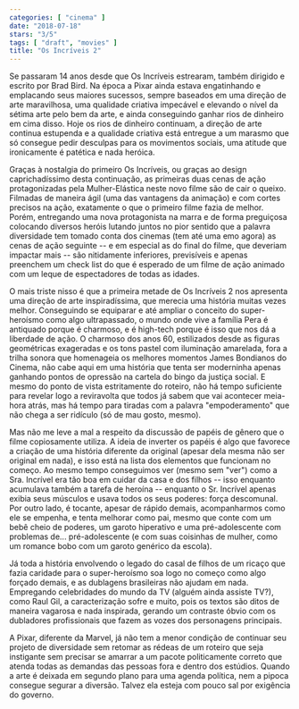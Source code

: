 ```yaml
---
categories: [ "cinema" ]
date: "2018-07-18"
stars: "3/5"
tags: [ "draft", "movies" ]
title: "Os Incríveis 2"
---
```

Se passaram 14 anos desde que Os Incríveis estrearam, também dirigido
e escrito por Brad Bird. Na época a Pixar ainda estava engatinhando e
emplacando seus maiores sucessos, sempre baseados em uma direção de
arte maravilhosa, uma qualidade criativa impecável e elevando o nível
da sétima arte pelo bem da arte, e ainda conseguindo ganhar rios de
dinheiro em cima disso. Hoje os rios de dinheiro continuam, a direção
de arte continua estupenda e a qualidade criativa está entregue a um
marasmo que só consegue pedir desculpas para os movimentos sociais,
uma atitude que ironicamente é patética e nada heróica.

Graças à nostalgia do primeiro Os Incríveis, ou graças ao design
caprichadíssimo desta continuação, as primeiras duas cenas de ação
protagonizadas pela Mulher-Elástica neste novo filme são de cair o
queixo. Filmadas de maneira ágil (uma das vantagens da animação) e
com cortes precisos na ação, exatamente o que o primeiro filme fazia
de melhor. Porém, entregando uma nova protagonista na marra e de forma
preguiçosa colocando diversos heróis lutando juntos no pior sentido
que a palavra diversidade tem tomado conta dos cinemas (tem até uma
emo agora) as cenas de ação seguinte -- e em especial as do final
do filme, que deveriam impactar mais -- são nitidamente inferiores,
previsíveis e apenas preenchem um check list do que é esperado de um
filme de ação animado com um leque de espectadores de todas as idades.

O mais triste nisso é que a primeira metade de Os Incríveis 2 nos
apresenta uma direção de arte inspiradíssima, que merecia uma história
muitas vezes melhor. Conseguindo se equiparar e até ampliar o conceito
do super-heroísmo como algo ultrapassado, o mundo onde vive a família
Pera é antiquado porque é charmoso, e é high-tech porque é isso que
nos dá a liberdade de ação. O charmoso dos anos 60, estilizados desde
as figuras geométricas exageradas e os tons pastel com iluminação
amarelada, fora a trilha sonora que homenageia os melhores momentos
James Bondianos do Cinema, não cabe aqui em uma história que tenta
ser moderninha apenas ganhando pontos de opressão na cartela do bingo
da justiça social. E mesmo do ponto de vista estritamente do roteiro,
não há tempo suficiente para revelar logo a reviravolta que todos já
sabem que vai acontecer meia-hora atrás, mas há tempo para tiradas
com a palavra "empoderamento" que não chega a ser ridículo (só de
mau gosto, mesmo).

Mas não me leve a mal a respeito da discussão de papéis de gênero
que o filme copiosamente utiliza. A ideia de inverter os papéis é
algo que favorece a criação de uma história diferente da original
(apesar dela mesma não ser original em nada), e isso está na lista
dos elementos que funcionam no começo. Ao mesmo tempo conseguimos ver
(mesmo sem "ver") como a Sra. Incrível era tão boa em cuidar da casa
e dos filhos -- isso enquanto acumulava também a tarefa de heroína --
enquanto o Sr. Incrível apenas exibia seus músculos e usava todos os
seus poderes: força descomunal. Por outro lado, é tocante, apesar de
rápido demais, acompanharmos como ele se empenha, e tenta melhorar como
pai, mesmo que conte com um bebê cheio de poderes, um garoto hiperativo
e uma pré-adolescente com problemas de... pré-adolescente (e com suas
coisinhas de mulher, como um romance bobo com um garoto genérico da
escola).

Já toda a história envolvendo o legado do casal de filhos de um
ricaço que fazia caridade para o super-heroísmo soa logo no começo
como algo forçado demais, e as dublagens brasileiras não ajudam em
nada. Empregando celebridades do mundo da TV (alguém ainda assiste TV?),
como Raul Gil, a caracterização sofre e muito, pois os textos são ditos
de maneira vagarosa e nada inspirada, gerando um contraste óbvio com os
dubladores profissionais que fazem as vozes dos personagens principais.

A Pixar, diferente da Marvel, já não tem a menor condição de continuar
seu projeto de diversidade sem retomar as rédeas de um roteiro que seja
instigante sem precisar se amarrar a um pacote politicamente correto que
atenda todas as demandas das pessoas fora e dentro dos estúdios. Quando
a arte é deixada em segundo plano para uma agenda política, nem a
pipoca consegue segurar a diversão. Talvez ela esteja com pouco sal
por exigência do governo.
